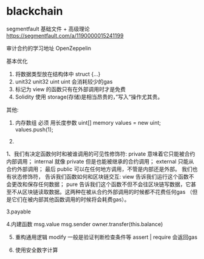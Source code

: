 # blackchain

segmentfault 基础文件 + 高级理论
https://segmentfault.com/a/1190000015241199

审计合约的学习地址
OpenZeppelin

基本优化
1. 将数据类型放在结构体中 struct {...}
2. unit32 unit32 uint uint 会消耗较少的gas
3. 标记为 view 的函数只有在外部调用时才是免费
4. Solidity 使用 storage(存储)是相当昂贵的，”写入“操作尤其贵。


其他:
1. 内存数组 必须 用长度参数
uint[] memory values = new uint[](3);
values.push(1);

2.
1、我们有决定函数何时和被谁调用的可见性修饰符:
private 意味着它只能被合约内部调用；
internal 就像 private 但是也能被继承的合约调用；
external 只能从合约外部调用；
最后 public 可以在任何地方调用，不管是内部还是外部。
我们也有状态修饰符， 告诉我们函数如何和区块链交互:
view 告诉我们运行这个函数不会更改和保存任何数据；
pure 告诉我们这个函数不但不会往区块链写数据，它甚至不从区块链读取数据。这两种在被从合约外部调用的时候都不花费任何gas
（但是它们在被内部其他函数调用的时候将会耗费gas）。

3.payable

4.内建函数
msg.value
msg.sender
owner.transfer(this.balance)


5. 重构通用逻辑 modify
一般是验证判断检查条件等
assert | require 会返回gas

6. 使用安全数字计算